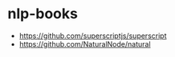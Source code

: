 # nlp-books

- https://github.com/superscriptjs/superscript
- https://github.com/NaturalNode/natural